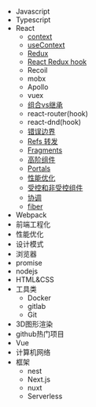<!-- - 开始 -->
  <!-- - [概述](/README.md) -->
- Javascript
- Typescript
- React
  - [context](/react/Context.md)
  - [useContext](/react/useContext.md)
  - [Redux](/react/redux.md)
  - [React Redux hook](/react/react-redux.md)
  - Recoil
  - mobx
  - Apollo
  - vuex
  - [组合vs继承](/react/组合vs继承.md)
  - react-router(hook)
  - react-dnd(hook)
  - [错误边界](/react/错误边界.md)
  - [Refs 转发](/react/Refs转发.md)
  - [Fragments](/react/Fragments.md)
  - [高阶组件](/react/高阶组件.md)
  - [Portals](/react/Portals.md)
  - [性能优化](/react/性能优化.md)
  - [受控和非受控组件](/react/受控和非受控组件.md)
  - [协调](/react/协调.md)
  - [fiber](/react/fiber.md)
- Webpack
- 前端工程化
- 性能优化
- 设计模式
- 浏览器
- promise
- nodejs
- HTML&CSS
- 工具类
  - Docker
  - gitlab
  - Git
- 3D图形渲染
- github热门项目
- Vue
- 计算机网络
- 框架
  - nest
  - Next.js
  - nuxt
  - Serverless

